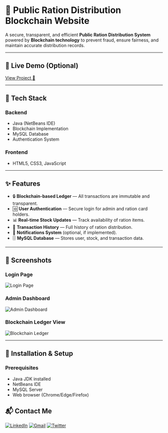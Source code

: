 # 🏦 Public Ration Distribution Blockchain Website

A secure, transparent, and efficient **Public Ration Distribution System** powered by **Blockchain technology** to prevent fraud, ensure fairness, and maintain accurate distribution records.

---

## 🔗 Live Demo (Optional)
[View Project 🚀](https://your-live-link.com)  

---

## 📌 Tech Stack

### **Backend**
- Java (NetBeans IDE)
- Blockchain Implementation
- MySQL Database
- Authentication System

### **Frontend**
- HTML5, CSS3, JavaScript

---

## ✨ Features
- 🔒 **Blockchain-based Ledger** — All transactions are immutable and transparent.
- 🆔 **User Authentication** — Secure login for admin and ration card holders.
- 📊 **Real-time Stock Updates** — Track availability of ration items.
- 📜 **Transaction History** — Full history of ration distribution.
- 📧 **Notifications System** (optional, if implemented).
- 🗄 **MySQL Database** — Stores user, stock, and transaction data.

---

## 📸 Screenshots

### **Login Page**
![Login Page](assets/login.png)

### **Admin Dashboard**
![Admin Dashboard](assets/admin-dashboard.png)

### **Blockchain Ledger View**
![Blockchain Ledger](assets/blockchain-ledger.png)

---

## 🚀 Installation & Setup

### **Prerequisites**
- Java JDK installed
- NetBeans IDE
- MySQL Server
- Web browser (Chrome/Edge/Firefox)


## 📬 Contact Me

[![LinkedIn](https://img.shields.io/badge/LinkedIn-0A66C2?style=for-the-badge&logo=linkedin&logoColor=white)](https://www.linkedin.com/in/anushka-wable-245256232/)
[![Gmail](https://img.shields.io/badge/Email-D14836?style=for-the-badge&logo=gmail&logoColor=white)](mailto:anushka.wable2002@gmail.com)
[![Twitter](https://img.shields.io/badge/Twitter-000000?style=for-the-badge&logo=x&logoColor=white)](https://x.com/Anushks361472)
